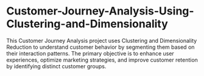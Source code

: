 # Customer-Journey-Analysis-Using-Clustering-and-Dimensionality
 This Customer Journey Analysis project uses Clustering and Dimensionality Reduction to understand customer behavior by segmenting them based on their interaction patterns. The primary objective is to enhance user experiences, optimize marketing strategies, and improve customer retention by identifying distinct customer groups.
